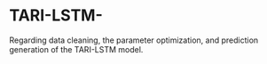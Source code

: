 # TARI-LSTM-
Regarding data cleaning, the parameter optimization, and prediction generation of the TARI-LSTM model.
